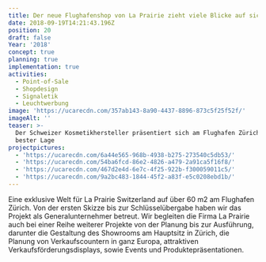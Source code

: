 ```yaml
---
title: Der neue Flughafenshop von La Prairie zieht viele Blicke auf sich
date: 2018-09-19T14:21:43.196Z
position: 20
draft: false
Year: '2018'
concept: true
planning: true
implementation: true
activities:
  - Point-of-Sale
  - Shopdesign
  - Signaletik
  - Leuchtwerbung
image: 'https://ucarecdn.com/357ab143-8a90-4437-8896-873c5f25f52f/'
imageAlt: ''
teaser: >-
  Der Schweizer Kosmetikhersteller präsentiert sich am Flughafen Zürich an
  bester Lage
projectpictures:
  - 'https://ucarecdn.com/6a44e565-968b-4938-b275-273540c5db53/'
  - 'https://ucarecdn.com/54ba6fcd-86e2-4826-a479-2a91ca5f16f8/'
  - 'https://ucarecdn.com/467d2e4d-6e7c-4f25-922b-f300059011c5/'
  - 'https://ucarecdn.com/9a2bc483-1844-45f2-a83f-e5c0208ebd1b/'
---
```

Eine exklusive Welt für La Prairie Switzerland auf über 60 m2 am Flughafen Zürich. Von der ersten Skizze bis zur Schlüsselübergabe haben wir das Projekt als Generalunternehmer betreut. Wir begleiten die Firma La Prairie auch bei einer Reihe weiterer Projekte von der Planung bis zur Ausführung, darunter die Gestaltung des Showrooms am Hauptsitz in Zürich, die Planung von Verkaufscountern in ganz Europa, attraktiven Verkaufsförderungsdisplays, sowie Events und Produktepräsentationen.
